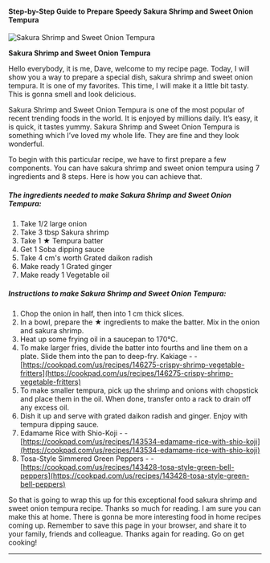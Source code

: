             

#### Step-by-Step Guide to Prepare Speedy Sakura Shrimp and Sweet Onion Tempura

![Sakura Shrimp and Sweet Onion Tempura](https://img-global.cpcdn.com/recipes/5204084773617664/751x532cq70/sakura-shrimp-and-sweet-onion-tempura-recipe-main-photo.jpg)

**Sakura Shrimp and Sweet Onion Tempura**

Hello everybody, it is me, Dave, welcome to my recipe page. Today, I will show you a way to prepare a special dish, sakura shrimp and sweet onion tempura. It is one of my favorites. This time, I will make it a little bit tasty. This is gonna smell and look delicious.

Sakura Shrimp and Sweet Onion Tempura is one of the most popular of recent trending foods in the world. It is enjoyed by millions daily. It’s easy, it is quick, it tastes yummy. Sakura Shrimp and Sweet Onion Tempura is something which I’ve loved my whole life. They are fine and they look wonderful.

To begin with this particular recipe, we have to first prepare a few components. You can have sakura shrimp and sweet onion tempura using 7 ingredients and 8 steps. Here is how you can achieve that.

##### The ingredients needed to make Sakura Shrimp and Sweet Onion Tempura:

1.  Take 1/2 large onion
2.  Take 3 tbsp Sakura shrimp
3.  Take 1 ★ Tempura batter
4.  Get 1 Soba dipping sauce
5.  Take 4 cm's worth Grated daikon radish
6.  Make ready 1 Grated ginger
7.  Make ready 1 Vegetable oil

##### Instructions to make Sakura Shrimp and Sweet Onion Tempura:

1.  Chop the onion in half, then into 1 cm thick slices.
2.  In a bowl, prepare the ★ ingredients to make the batter. Mix in the onion and sakura shrimp.
3.  Heat up some frying oil in a saucepan to 170℃.
4.  To make larger fries, divide the batter into fourths and line them on a plate. Slide them into the pan to deep-fry. Kakiage - - [https://cookpad.com/us/recipes/146275-crispy-shrimp-vegetable-fritters](https://cookpad.com/us/recipes/146275-crispy-shrimp-vegetable-fritters)
5.  To make smaller tempura, pick up the shrimp and onions with chopstick and place them in the oil. When done, transfer onto a rack to drain off any excess oil.
6.  Dish it up and serve with grated daikon radish and ginger. Enjoy with tempura dipping sauce.
7.  Edamame Rice with Shio-Koji - - [https://cookpad.com/us/recipes/143534-edamame-rice-with-shio-koji](https://cookpad.com/us/recipes/143534-edamame-rice-with-shio-koji)
8.  Tosa-Style Simmered Green Peppers - - [https://cookpad.com/us/recipes/143428-tosa-style-green-bell-peppers](https://cookpad.com/us/recipes/143428-tosa-style-green-bell-peppers)

So that is going to wrap this up for this exceptional food sakura shrimp and sweet onion tempura recipe. Thanks so much for reading. I am sure you can make this at home. There is gonna be more interesting food in home recipes coming up. Remember to save this page in your browser, and share it to your family, friends and colleague. Thanks again for reading. Go on get cooking!

* * *